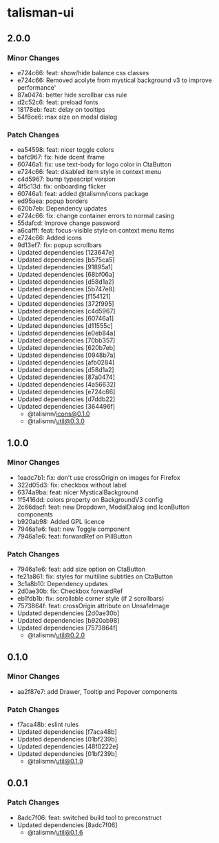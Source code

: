 # talisman-ui

## 2.0.0

### Minor Changes

- e724c66: feat: show/hide balance css classes
- e724c66: Removed acolyte from mystical background v3 to improve performance'
- 87a0474: better hide scrollbar css rule
- d2c52c6: feat: preload fonts
- 18178eb: feat: delay on tooltips
- 54f6ce6: max size on modal dialog

### Patch Changes

- ea54598: feat: nicer toggle colors
- bafc967: fix: hide dcent iframe
- 60746a1: fix: use text-body for logo color in CtaButton
- e724c66: feat: disabled item style in context menu
- c4d5967: bump typescript version
- 4f5c13d: fix: onboarding flicker
- 60746a1: feat: added @talismn/icons package
- ed95aea: popup borders
- 620b7eb: Dependency updates
- e724c66: fix: change container errors to normal casing
- 55dafcd: Improve change password
- a6cafff: feat: focus-visible style on context menu items
- e724c66: Added icons
- 9d13ef7: fix: popup scrollbars
- Updated dependencies [123647e]
- Updated dependencies [b575ca5]
- Updated dependencies [91895a1]
- Updated dependencies [68bf06a]
- Updated dependencies [d58d1a2]
- Updated dependencies [5b747e8]
- Updated dependencies [f154121]
- Updated dependencies [372f995]
- Updated dependencies [c4d5967]
- Updated dependencies [60746a1]
- Updated dependencies [d11555c]
- Updated dependencies [e0eb84a]
- Updated dependencies [70bb357]
- Updated dependencies [620b7eb]
- Updated dependencies [0948b7a]
- Updated dependencies [afb0284]
- Updated dependencies [d58d1a2]
- Updated dependencies [87a0474]
- Updated dependencies [4a56632]
- Updated dependencies [e724c66]
- Updated dependencies [d7ddb22]
- Updated dependencies [364496f]
  - @talismn/icons@0.1.0
  - @talismn/util@0.3.0

## 1.0.0

### Minor Changes

- 1eadc7b1: fix: don't use crossOrigin on images for Firefox
- 322d05d3: fix: checkbox without label
- 6374a9ba: feat: nicer MysticalBackground
- 1f5416dd: colors property on BackgroundV3 config
- 2c66dacf: feat: new Dropdown, ModalDialog and IconButton components
- b920ab98: Added GPL licence
- 7946a1e6: feat: new Toggle component
- 7946a1e6: feat: forwardRef on PillButton

### Patch Changes

- 7946a1e6: feat: add size option on CtaButton
- fe21a861: fix: styles for multiline subtitles on CtaButton
- 3c1a8b10: Dependency updates
- 2d0ae30b: fix: Checkbox forwardRef
- eb1fdb1b: fix: scrollable corner style (if 2 scrollbars)
- 7573864f: feat: crossOrigin attribute on UnsafeImage
- Updated dependencies [2d0ae30b]
- Updated dependencies [b920ab98]
- Updated dependencies [7573864f]
  - @talismn/util@0.2.0

## 0.1.0

### Minor Changes

- aa2f87e7: add Drawer, Tooltip and Popover components

### Patch Changes

- f7aca48b: eslint rules
- Updated dependencies [f7aca48b]
- Updated dependencies [01bf239b]
- Updated dependencies [48f0222e]
- Updated dependencies [01bf239b]
  - @talismn/util@0.1.9

## 0.0.1

### Patch Changes

- 8adc7f06: feat: switched build tool to preconstruct
- Updated dependencies [8adc7f06]
  - @talismn/util@0.1.6
